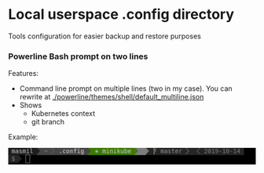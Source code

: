 # Local userspace .config directory 
Tools configuration for easier backup and restore purposes

### Powerline Bash prompt on two lines
Features:
- Command line prompt on multiple lines (two in my case). You can rewrite at [./powerline/themes/shell/default_multiline.json](./powerline/themes/shell/default_multiline.json)
- Shows
   - Kubernetes context
   - git branch

Example:

![image](./repo-art/screenshot-bash.png)
